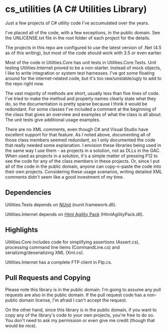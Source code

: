 cs_utilities (A C# Utilities Library)
=====================================

Just a few projects of C# utility code I've accumulated over the years.

I've placed all of the code, with a few exceptions, in the public domain.  See the UNLICENSE.txt file in the root folder of each project for the details.

The projects in this repo are configured to use the latest version of .Net (4.5 as of this writing), but most of the code should work with 3.5 or even earlier.

Most of the code in Utilities.Core has unit tests in Utilities.Core.Tests.  Unit testing Utilities.Internet proved to be a non-starter.  Instead of mock objects, I like to write integration or system test harnesses.  I've got some floating around for the internet-related code, but it's too raw/unstable/ugly to add to the repo right now.

The vast majority of methods are short, usually less than five lines of code.  I've tried to make the method and property names clearly state what they do, so the documentation is pretty sparse because I think it would be redundant.  For some classes I've included a comment at the beginning of the class that gives an overview and examples of what the class is all about.  The unit tests give additional usage examples.

There are no XML comments, even though C# and Visual Studio have excellent support for that feature.  As I noted above, documenting all of those class members seemed redundant, so I only documented the code that really needed some explanation.  I envision these libraries being used in the same way I use them - as projects in a solution, not as DLLs in the GAC.  When used as projects in a solution, it's a simple matter of pressing F12 to see the code for any of the class members in these projects.  Or, since I put all of the code in the public domain, anyone can copy-n-paste the code into their own projects.  Considering these usage scenarios, writing detailed XML comments didn't seem like a good investment of my time.

Dependencies
------------

Utilities.Tests depends on [NUnit](http://www.nunit.org/) (nunit.framework.dll). 

Utilities.Internet depends on [Html Agility Pack](http://htmlagilitypack.codeplex.com/) (HtmlAgilityPack.dll).

Highlights
----------

Utilities.Core includes code for simplifying assertions (Assert.cs), processing command line items (CommandLine.cs) and serializing/deserializing XML (Xml.cs).

Utilities.Internet has a complete FTP client in Ftp.cs.

Pull Requests and Copying
-------------------------

Please note this library is in the public domain.  I'm going to assume any pull requests are also in the public domain.  If the pull request code has a non-public domain license, I'm afraid I can't accept the request.

On the other hand, since this library is in the public domain, if you want to copy any of the library's code to your own projects, you're free to do so.  You don't need to ask my permission or even give me credit (though that would be nice).
